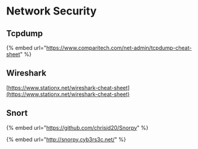 # Network Security

## Tcpdump

{% embed url="https://www.comparitech.com/net-admin/tcpdump-cheat-sheet" %}

## Wireshark

[https://www.stationx.net/wireshark-cheat-sheet](https://www.stationx.net/wireshark-cheat-sheet)

## Snort

{% embed url="https://github.com/chrisjd20/Snorpy" %}

{% embed url="http://snorpy.cyb3rs3c.net/" %}

